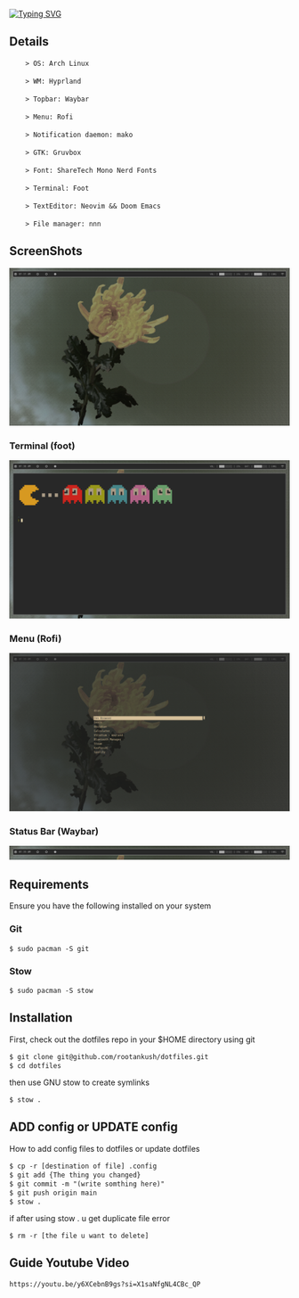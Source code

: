 [![Typing SVG](https://readme-typing-svg.herokuapp.com?font=Shure+Tech+Mono&weight=600&size=35&duration=2000&pause=2000&color=FFFFFF&width=435&lines=rootankush+Dotfiles)](https://git.io/typing-svg)
## Details

```
    > OS: Arch Linux

    > WM: Hyprland

    > Topbar: Waybar

    > Menu: Rofi

    > Notification daemon: mako

    > GTK: Gruvbox

    > Font: ShareTech Mono Nerd Fonts

    > Terminal: Foot

    > TextEditor: Neovim && Doom Emacs

    > File manager: nnn
```

## ScreenShots
![screenshot-desktop](./images/screenshot-desktop.png)

### Terminal (foot)
![screenshot-terminal](./images/screenshot-terminal.png)

### Menu (Rofi)
![screenshot-dmenu](./images/screenshot-dmenu.png)

### Status Bar (Waybar)
![screenshot-waybar](./images/screenshot-waybar.png)

## Requirements

Ensure you have the following installed on your system

### Git

```
$ sudo pacman -S git
```

### Stow

```
$ sudo pacman -S stow
```

## Installation

First, check out the dotfiles repo in your $HOME directory using git

```
$ git clone git@github.com/rootankush/dotfiles.git
$ cd dotfiles
```

then use GNU stow to create symlinks

```
$ stow .
```

## ADD config or UPDATE config

How to add config files to dotfiles or update dotfiles

```
$ cp -r [destination of file] .config
$ git add {The thing you changed}
$ git commit -m "(write somthing here)"
$ git push origin main
$ stow .
```

if after using stow . u get duplicate file error

```
$ rm -r [the file u want to delete]
```

## Guide Youtube Video

```
https://youtu.be/y6XCebnB9gs?si=X1saNfgNL4CBc_QP
```
